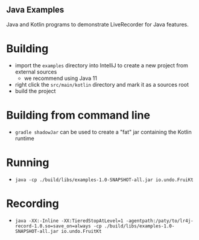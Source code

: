 ## Java Examples

Java and Kotlin programs to demonstrate LiveRecorder for Java features.

# Building

- import the `examples` directory into IntelliJ to create a new project from external sources
  - we recommend using Java 11
- right click the `src/main/kotlin` directory and mark it as a sources root
- build the project

# Building from command line

- `gradle shadowJar` can be used to create a "fat" jar containing the Kotlin runtime

# Running

- `java -cp ./build/libs/examples-1.0-SNAPSHOT-all.jar io.undo.FruiKt`

# Recording

- `java -XX:-Inline -XX:TieredStopAtLevel=1 -agentpath:/paty/to/lr4j-record-1.0.so=save_on=always -cp ./build/libs/examples-1.0-SNAPSHOT-all.jar io.undo.FruitKt`
